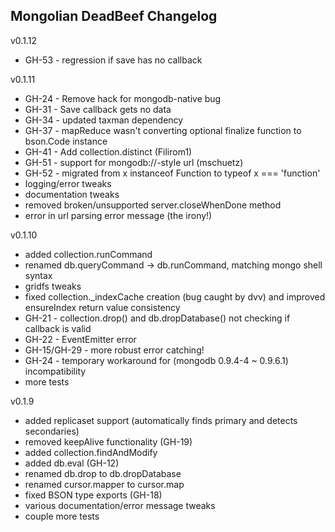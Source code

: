 Mongolian DeadBeef Changelog
----------------------------

v0.1.12

+ GH-53 - regression if save has no callback

v0.1.11

+ GH-24 - Remove hack for mongodb-native bug
+ GH-31 - Save callback gets no data
+ GH-34 - updated taxman dependency
+ GH-37 - mapReduce wasn't converting optional finalize function to bson.Code instance
+ GH-41 - Add collection.distinct (Filirom1)
+ GH-51 - support for mongodb://-style url (mschuetz)
+ GH-52 - migrated from x instanceof Function to typeof x === 'function'
+ logging/error tweaks
+ documentation tweaks
+ removed broken/unsupported server.closeWhenDone method
+ error in url parsing error message (the irony!)

v0.1.10

+ added collection.runCommand
+ renamed db.queryCommand -> db.runCommand, matching mongo shell syntax
+ gridfs tweaks
+ fixed collection._indexCache creation (bug caught by dvv) and improved ensureIndex return value consistency
+ GH-21 - collection.drop() and db.dropDatabase() not checking if callback is valid
+ GH-22 - EventEmitter error
+ GH-15/GH-29 - more robust error catching!
+ GH-24 - temporary workaround for (mongodb 0.9.4-4 ~ 0.9.6.1) incompatibility
+ more tests

v0.1.9

+ added replicaset support (automatically finds primary and detects secondaries)
 + removed keepAlive functionality (GH-19)
+ added collection.findAndModify
+ added db.eval (GH-12)
+ renamed db.drop to db.dropDatabase
+ renamed cursor.mapper to cursor.map
+ fixed BSON type exports (GH-18)
+ various documentation/error message tweaks
+ couple more tests